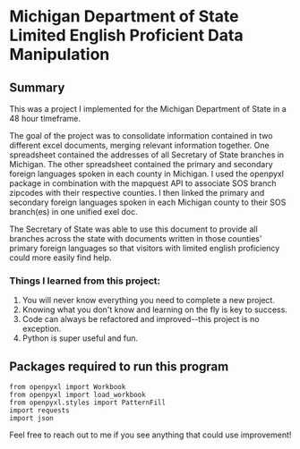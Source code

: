 # Michigan Department of State Limited English Proficient Data Manipulation

## Summary
This was a project I implemented for the Michigan Department of State in a 48 hour timeframe.

The goal of the project was to consolidate information contained in two different excel documents, merging relevant information together.
One spreadsheet contained the addresses of all Secretary of State branches in Michigan. The other spreadsheet contained the primary and secondary
foreign languages spoken in each county in Michigan. I used the openpyxl package in combination with the mapquest API to associate SOS branch zipcodes
with their respective counties. I then linked the primary and secondary foreign languages spoken in each Michigan county to their SOS branch(es) in one
unified exel doc.

The Secretary of State was able to use this document to provide all branches across the state with documents written in those counties' primary foreign languages
so that visitors with limited english proficiency could more easily find help.

### Things I learned from this project:
1. You will never know everything you need to complete a new project.
2. Knowing what you don't know and learning on the fly is key to success.
3. Code can always be refactored and improved--this project is no exception.
4. Python is super useful and fun.

## Packages required to run this program
```
from openpyxl import Workbook
from openpyxl import load_workbook
from openpyxl.styles import PatternFill
import requests
import json
```

Feel free to reach out to me if you see anything that could use improvement!
